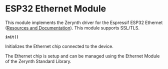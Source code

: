 # ESP32 Ethernet Module

This module implements the Zerynth driver for the Espressif ESP32 Ethernet ([Resources and Documentation](https://esp-idf.readthedocs.io/en/latest/api-reference/wifi/index.html)).
This module supports SSL/TLS.

**`init()`**


Initializes the Ethernet chip connected to the device.

The Ethernet chip is setup and can be managed using the Ethernet Module of the Zerynth Standard Library.
<!--stackedit_data:
eyJoaXN0b3J5IjpbMjA1NTMzNzg1MV19
-->